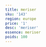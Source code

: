```yaml
---
title: meriser
sku: '143'
region: europe
price: '1'
desc: 'meriser'
essence: meriser
poids: 100
---
```

